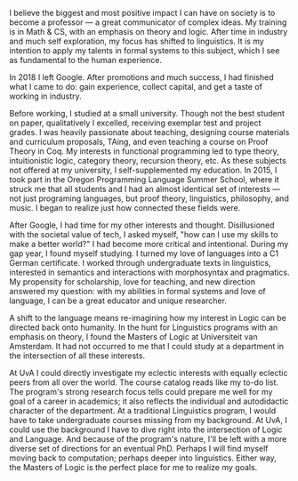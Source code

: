 I believe the biggest and most positive impact I can have on society is to
become a professor — a great communicator of complex ideas. My training is in
Math & CS, with an emphasis on theory and logic. After time in industry and
much self exploration, my focus has shifted to linguistics. It is my intention
to apply my talents in formal systems to this subject, which I see as
fundamental to the human experience.

In 2018 I left Google. After promotions and much success, I had finished what I
came to do: gain experience, collect capital, and get a taste of working in
industry.

Before working, I studied at a small university. Though not the best student on
paper, qualitatively I excelled, receiving exemplar test and project grades. I
was heavily passionate about teaching, designing course materials and
curriculum proposals, TAing, and even teaching a course on Proof Theory in Coq.
My interests in functional programming led to type theory, intuitionistic
logic, category theory, recursion theory, etc. As these subjects not offered at
my university, I self-supplemented my education.  In 2015, I took part in the
Oregon Programming Language Summer School, where it struck me that all students
and I had an almost identical set of interests — not just programing languages,
but proof theory, linguistics, philosophy, and music. I began to realize just
how connected these fields were.

After Google, I had time for my other interests and thought. Disillusioned with
the societal value of tech, I asked myself, "how can I use my skills to make a
better world?"  I had become more critical and intentional. During my gap year,
I found myself studying. I turned my love of languages into a C1 German
certificate. I worked through undergraduate texts in linguistics, interested in
semantics and interactions with morphosyntax and pragmatics. My propensity for
scholarship, love for teaching, and new direction answered my question: with my
abilities in formal systems and love of language, I can be a great educator and
unique researcher.

A shift to the language means re-imagining how my interest in Logic can be
directed back onto humanity. In the hunt for Linguistics programs with an
emphasis on theory, I found the Masters of Logic at Universiteit van Amsterdam.
It had not occurred to me that I could study at a department in the
intersection of all these interests.

At UvA I could directly investigate my eclectic interests with equally eclectic
peers from all over the world. The course catalog reads like my to-do list. The
program's strong research focus tells could prepare me well for my goal of a
career in academics; it also reflects the individual and autodidactic character
of the department. At a traditional Linguistics program, I would have to take
undergraduate courses missing from my background. At UvA, I could use the
background I have to dive right into the intersection of Logic and Language.
And because of the program's nature, I'll be left with a more diverse set of
directions for an eventual PhD. Perhaps I will find myself moving back to
computation; perhaps deeper into linguistics. Either way, the Masters of Logic
is the perfect place for me to realize my goals.
